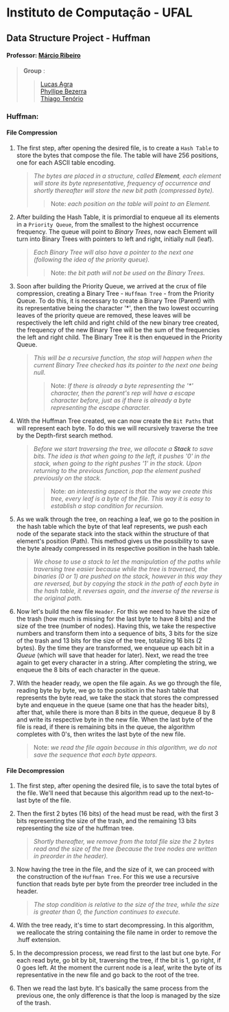 # Instituto de Computação - UFAL

## Data Structure Project - Huffman

#### Professor: [Márcio Ribeiro](https://sites.google.com/a/ic.ufal.br/marcio/home)

>**Group** :
>>[Lucas Agra](https://github.com/lucasagra)   
>>[Phyllipe Bezerra](https://github.com/pmba)  
>>[Thiago Tenório](https://github.com/thitcc)

### Huffman: 
 
#### File Compression

1. The first step, after opening the desired file, is to create a ``Hash Table``
to store the bytes that compose the file. The table will have 256 positions, one
for each ASCII table encoding.

   >_The bytes are placed in a structure, called **Element**, each element will store 
its byte representative, frequency of occurrence and shortly thereafter will
store the new bit path (compressed byte)._
   >> Note: _each position on the table will point to an Element._

2. After building the Hash Table, it is primordial to enqueue all its elements
in a ``Priority Queue``, from the smallest to the highest occurrence frequency.
The queue will point to _Binary Trees_, now each Element will turn into
Binary Trees with pointers to left and right, initially null (leaf).

   > _Each Binary Tree will also have a pointer to the next one (following the idea of 
the priority queue)._
   >> Note: _the bit path will not be used on the Binary Trees._
   
3. Soon after building the Priority Queue, we arrived at the crux of file compression,
creating a Binary Tree - ``Huffman Tree`` - from the Priority Queue. To do this, it is
necessary to create a Binary Tree (Parent) with its representative being the character
'*', then the two lowest occurring leaves of the priority queue are removed, these leaves
will be respectively the left child and right child of the new binary tree created, the 
frequency of the new Binary Tree will be the sum of the frequencies the left and right 
child. The Binary Tree it is then enqueued in the Priority Queue.

   > _This will be a recursive function, the stop will happen when the current Binary Tree
checked has its pointer to the next one being null._  
   >> Note: _If there is already a byte representing the '*' character, then the parent's 
rep will have a escape character before, just as if there is already a byte representing
the escape character._
    
4. With the Huffman Tree created, we can now create the ``Bit Paths`` that will represent
each byte. To do this we will recursively traverse the tree by the Depth-first search
method.

   > _Before we start traversing the tree, we allocate a **Stack** to save bits. The idea
is that when going to the left, it pushes '0' in the stack, when going to the right pushes
'1' in the stack. Upon returning to the previous function, pop the element pushed previously
on the stack._
   >> Note: _an interesting aspect is that the way we create this tree, every leaf is a byte
of the file. This way it is easy to establish a stop condition for recursion._

5. As we walk through the tree, on reaching a leaf, we go to the position in the hash table
which the byte of that leaf represents, we push each node of the separate stack into the
stack within the structure of that element's position (Path). This method gives us the possibility
to save the byte already compressed in its respective position in the hash table.

   > _We chose to use a stack to let the manipulation of the paths while traversing tree easier
because while the tree is traversed, the binaries (0 or 1) are pushed on the stack, however in 
this way they are reversed, but by copying the stack in the path of each byte in the hash table, 
it reverses again, and the inverse of the reverse is the original path._

6. Now let's build the new file ``Header``. For this we need to have the size of the trash (how much
is missing for the last byte to have 8 bits) and the size of the tree (number of nodes). Having
this, we take the respective numbers and transform them into a sequence of bits, 3 bits for the
size of the trash and 13 bits for the size of the tree, totalizing 16 bits (2 bytes). By the 
time they are transformed, we enqueue up each bit in a _Queue_ (which will save that header for later).
Next, we read the tree again to get every character in a string. After completing the string, 
we enqueue the 8 bits of each character in the queue.

7. With the header ready, we open the file again. As we go through the file, reading byte by byte, we go to the 
position in the hash table that represents the byte read, we take the stack that stores the compressed byte and
enqueue in the queue (same one that has the header bits), after that, while there is more than 8 bits in the queue,
dequeue 8 by 8 and write its respective byte in the new file. When the last byte of the file is read, if there 
is remaining bits in the queue, the algorithm completes with 0's, then writes the last byte of the new file.

   > Note: _we read the file again because in this algorithm, we do not save the sequence that each byte
appears._
   
#### File Decompression

1. The first step, after opening the desired file, is to save the total bytes of the file. We'll need 
that because this algorithm read up to the next-to-last byte of the file.

2. Then the first 2 bytes (16 bits) of the head must be read, with the first 3 bits representing the
size of the trash, and the remaining 13 bits representing the size of the huffman tree.

   >_Shortly thereafter, we remove from the total file size the 2 bytes read and the size of the tree
(because the tree nodes are written in preorder in the header)._

3. Now having the tree in the file, and the size of it, we can proceed with the construction of the
``Huffman Tree``. For this we use a recursive function that reads byte per byte from the preorder tree
included in the header.

   >_The stop condition is relative to the size of the tree, while the size is greater than 0, the
function continues to execute._

4. With the tree ready, it's time to start decompressing. In this algorithm, we reallocate the string
containing the file name in order to remove the .huff extension.

5. In the decompression process, we read first to the last but one byte. For each read byte, go bit by bit,
traversing the tree, if the bit is 1, go right, if 0 goes left. At the moment the current node is a leaf,
write the byte of its representative in the new file and go back to the root of the tree.

6. Then we read the last byte. It's basically the same process from the previous one, the only difference is that the loop is managed by the size of the trash.
